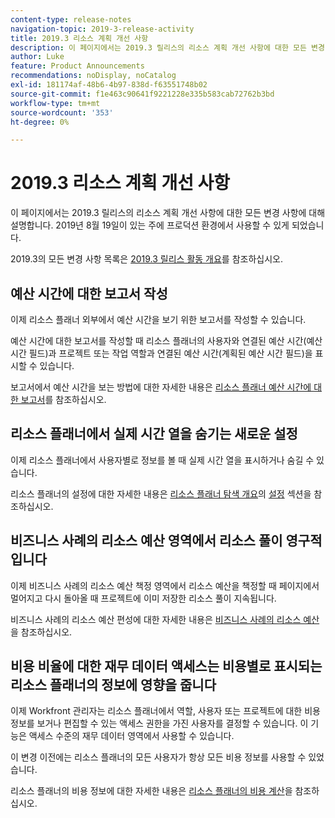 ```yaml
---
content-type: release-notes
navigation-topic: 2019-3-release-activity
title: 2019.3 리소스 계획 개선 사항
description: 이 페이지에서는 2019.3 릴리스의 리소스 계획 개선 사항에 대한 모든 변경 사항에 대해 설명합니다. 2019년 8월 19일이 있는 주에 프로덕션 환경에서 사용할 수 있게 되었습니다.
author: Luke
feature: Product Announcements
recommendations: noDisplay, noCatalog
exl-id: 181174af-48b6-4b97-838d-f63551748b02
source-git-commit: f1e463c90641f9221228e335b583cab72762b3bd
workflow-type: tm+mt
source-wordcount: '353'
ht-degree: 0%

---
```


# 2019.3 리소스 계획 개선 사항

이 페이지에서는 2019.3 릴리스의 리소스 계획 개선 사항에 대한 모든 변경 사항에 대해 설명합니다. 2019년 8월 19일이 있는 주에 프로덕션 환경에서 사용할 수 있게 되었습니다.

2019.3의 모든 변경 사항 목록은 [2019.3 릴리스 활동 개요](../../../../product-announcements/product-releases/quarterly-release-archive/2019.3-release-activity/2019-3-release-activity-overview.md)를 참조하십시오.

## 예산 시간에 대한 보고서 작성

이제 리소스 플래너 외부에서 예산 시간을 보기 위한 보고서를 작성할 수 있습니다.

예산 시간에 대한 보고서를 작성할 때 리소스 플래너의 사용자와 연결된 예산 시간(예산 시간 필드)과 프로젝트 또는 작업 역할과 연결된 예산 시간(계획된 예산 시간 필드)을 표시할 수 있습니다.

보고서에서 예산 시간을 보는 방법에 대한 자세한 내용은 [리소스 플래너 예산 시간에 대한 보고서](../../../../resource-mgmt/resource-planning/report-on-budgeted-hours.md)를 참조하십시오.

## 리소스 플래너에서 실제 시간 열을 숨기는 새로운 설정

이제 리소스 플래너에서 사용자별로 정보를 볼 때 실제 시간 열을 표시하거나 숨길 수 있습니다.

리소스 플래너의 설정에 대한 자세한 내용은 [리소스 플래너 탐색 개요](../../../../resource-mgmt/resource-planning/resource-planner-navigation.md)의 [설정](../../../../resource-mgmt/resource-planning/resource-planner-navigation.md#settings) 섹션을 참조하십시오.

## 비즈니스 사례의 리소스 예산 영역에서 리소스 풀이 영구적입니다

이제 비즈니스 사례의 리소스 예산 책정 영역에서 리소스 예산을 책정할 때 페이지에서 멀어지고 다시 돌아올 때 프로젝트에 이미 저장한 리소스 풀이 지속됩니다.

비즈니스 사례의 리소스 예산 편성에 대한 자세한 내용은 [비즈니스 사례의 리소스 예산](../../../../manage-work/projects/define-a-business-case/budget-resources-in-business-case.md)을 참조하십시오.

## 비용 비율에 대한 재무 데이터 액세스는 비용별로 표시되는 리소스 플래너의 정보에 영향을 줍니다

이제 Workfront 관리자는 리소스 플래너에서 역할, 사용자 또는 프로젝트에 대한 비용 정보를 보거나 편집할 수 있는 액세스 권한을 가진 사용자를 결정할 수 있습니다. 이 기능은 액세스 수준의 재무 데이터 영역에서 사용할 수 있습니다.

이 변경 이전에는 리소스 플래너의 모든 사용자가 항상 모든 비용 정보를 사용할 수 있었습니다.

리소스 플래너의 비용 정보에 대한 자세한 내용은 [리소스 플래너의 비용 계산](../../../../resource-mgmt/resource-planning/calculate-costs-resource-planner.md)을 참조하십시오.

